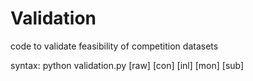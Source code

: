 # Validation
code to validate feasibility of competition datasets

syntax:
python validation.py [raw] [con] [inl] [mon] [sub]
